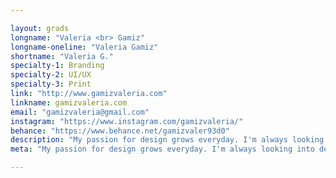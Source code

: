 ```yaml
---

layout: grads
longname: "Valeria <br> Gamiz"
longname-oneline: "Valeria Gamiz"
shortname: "Valeria G."
specialty-1: Branding
specialty-2: UI/UX
specialty-3: Print
link: "http://www.gamizvaleria.com"
linkname: gamizvaleria.com
email: "gamizvaleria@gmail.com"
instagram: "https://www.instagram.com/gamizvaleria/"
behance: "https://www.behance.net/gamizvaler93d0"
description: "My passion for design grows everyday. I'm always looking into details and believe that there's always a meaning behind every single design."
meta: "My passion for design grows everyday. I'm always looking into details and believe that there's always a meaning behind every single design."

---
```

